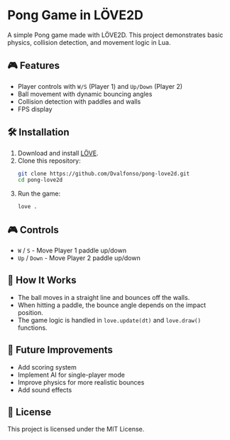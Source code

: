 # Pong Game in LÖVE2D

A simple Pong game made with LÖVE2D. This project demonstrates basic physics, collision detection, and movement logic in Lua.

## 🎮 Features
- Player controls with `W/S` (Player 1) and `Up/Down` (Player 2)
- Ball movement with dynamic bouncing angles
- Collision detection with paddles and walls
- FPS display

## 🛠 Installation
1. Download and install [LÖVE](https://love2d.org/).
2. Clone this repository:
   ```sh
   git clone https://github.com/Dvalfonso/pong-love2d.git
   cd pong-love2d
   ```
3. Run the game:
   ```sh
   love .
   ```

## 🎮 Controls
- `W` / `S` - Move Player 1 paddle up/down
- `Up` / `Down` - Move Player 2 paddle up/down

## 📜 How It Works
- The ball moves in a straight line and bounces off the walls.
- When hitting a paddle, the bounce angle depends on the impact position.
- The game logic is handled in `love.update(dt)` and `love.draw()` functions.

## 🚀 Future Improvements
- Add scoring system
- Implement AI for single-player mode
- Improve physics for more realistic bounces
- Add sound effects

## 📜 License
This project is licensed under the MIT License.

